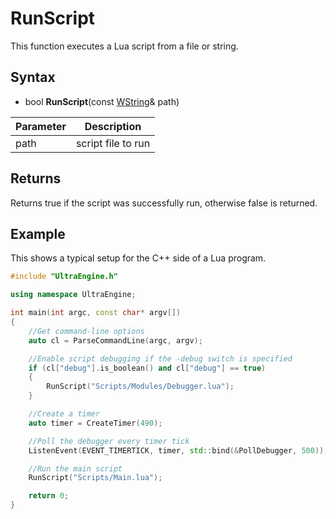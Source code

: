 # RunScript

This function executes a Lua script from a file or string.

## Syntax

- bool **RunScript**(const [WString](WString.md)& path)

| Parameter | Description |
|-----|-----|
| path | script file to run |

## Returns

Returns true if the script was successfully run, otherwise false is returned.

## Example

This shows a typical setup for the C++ side of a Lua program.

```c++
#include "UltraEngine.h"

using namespace UltraEngine;

int main(int argc, const char* argv[])
{
    //Get command-line options
    auto cl = ParseCommandLine(argc, argv);

    //Enable script debugging if the -debug switch is specified
    if (cl["debug"].is_boolean() and cl["debug"] == true)
    {
        RunScript("Scripts/Modules/Debugger.lua");
    }

    //Create a timer
    auto timer = CreateTimer(490);

    //Poll the debugger every timer tick
    ListenEvent(EVENT_TIMERTICK, timer, std::bind(&PollDebugger, 500));

    //Run the main script
    RunScript("Scripts/Main.lua");

    return 0;
}
```
